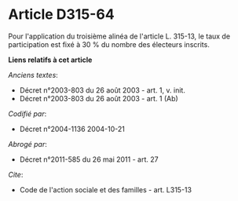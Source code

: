 # Article D315-64

Pour l'application du troisième alinéa de l'article L. 315-13, le taux de participation est fixé à 30 % du nombre des
électeurs inscrits.

**Liens relatifs à cet article**

_Anciens textes_:

  - Décret n°2003-803 du 26 août 2003 - art. 1, v. init.
  - Décret n°2003-803 du 26 août 2003 - art. 1 (Ab)

_Codifié par_:

  - Décret n°2004-1136 2004-10-21

_Abrogé par_:

  - Décret n°2011-585 du 26 mai 2011 - art. 27

_Cite_:

  - Code de l'action sociale et des familles - art. L315-13

